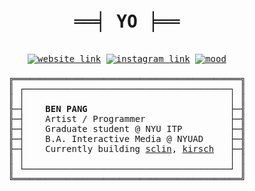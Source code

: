<div align="center">
<pre>

<h1 align="center">══╡ YO ╞══</h1>
<a href="https://bennyboy.tech"><img alt="website link" src="https://img.shields.io/badge/website-bennyboy.tech-44A1A0?style=flat-square"></a> <a href="https://instagram.com/bandidojim"><img alt="instagram link" src="https://img.shields.io/badge/instagram-@bandidojim-DA667B?style=flat-square"></a> <a href="https://youtu.be/7mT5x8kt3Gs"><img alt="mood" src="https://img.shields.io/badge/mood-(☆ಠ‿ಠ)-FFA62B?style=flat-square"></a><br>
╔═══════════════════════════════════════════╗
║ ┌───────────────────────────────────────┐ ║
║ │                                       │ ║
╟─┤    <strong>BEN PANG</strong>                           ├─╢
╟─┤    Artist / Programmer                ├─╢
╟─┤    Graduate student @ NYU ITP         ├─╢
╟─┤    B.A. Interactive Media @ NYUAD     ├─╢
╟─┤    Currently building <a href="https://github.com/molarmanful/sclin">sclin</a>, <a href="https://github.com/molarmanful/kirsch">kirsch</a>   ├─╢
║ │                                       │ ║
║ └───────────────────────────────────────┘ ║
╚═══════════════════════════════════════════╝

</pre>
</div>
